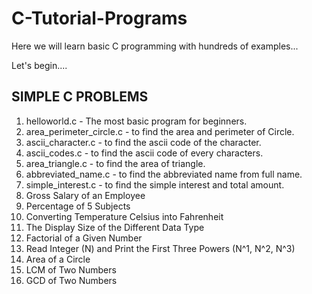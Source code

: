 # C-Tutorial-Programs

Here we will learn basic C programming with hundreds of examples...

Let's begin....

SIMPLE C PROBLEMS
-----------------

1. helloworld.c  - The most basic program for beginners.
2. area_perimeter_circle.c - to find the area and perimeter of Circle.
3. ascii_character.c - to find the ascii code of the character.
4. ascii_codes.c - to find the ascii code of every characters.
5. area_triangle.c - to find the area of triangle.
6. abbreviated_name.c - to find the abbreviated name from full name.
7. simple_interest.c - to find the simple interest and total amount.
8. Gross Salary of an Employee
9. Percentage of 5 Subjects
10. Converting Temperature Celsius into Fahrenheit
11. The Display Size of the Different Data Type
12. Factorial of a Given Number
13. Read Integer (N) and Print the First Three Powers (N^1, N^2, N^3)
14. Area of a Circle
15. LCM of Two Numbers
16. GCD of Two Numbers


